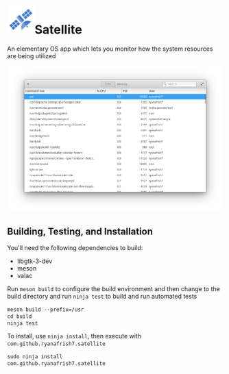 <img align="left" width="64" height="64" src="data/icons/com.github.ryanafrish7.satellite.svg">
<h1 class="rich-diff-level-zero">Satellite</h1>
An elementary OS app which lets you monitor how the system resources are being utilized

![Screenshot](data/screenshot.png?raw=true)

## Building, Testing, and Installation


You'll need the following dependencies to build:
* libgtk-3-dev
* meson
* valac

Run `meson build` to configure the build environment and then change to the build directory and run `ninja test` to build and run automated tests

    meson build --prefix=/usr 
    cd build
    ninja test

To install, use `ninja install`, then execute with `com.github.ryanafrish7.satellite`

    sudo ninja install
    com.github.ryanafrish7.satellite
